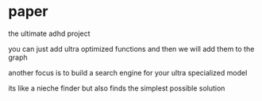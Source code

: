 # paper
the ultimate adhd project

you can just add ultra optimized functions and then we will add them to the graph

another focus is to build a search engine for your ultra specialized model

its like a nieche finder but also finds the simplest possible solution
